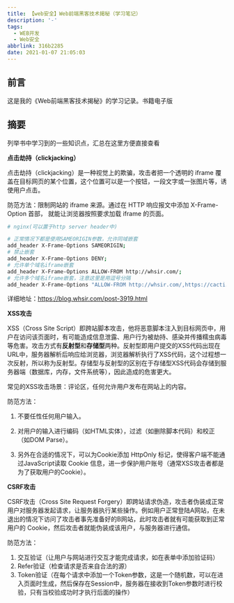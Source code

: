 ```yaml
---
title: 【web安全】Web前端黑客技术揭秘（学习笔记）
description: '-'
tags:
  - WEB开发
  - Web安全
abbrlink: 316b2285
date: 2021-01-07 21:05:03
---
```






## 前言

这是我的《Web前端黑客技术揭秘》的学习记录。书籍电子版





## 摘要

列举书中学习到的一些知识点，汇总在这里方便直接查看



**点击劫持（clickjacking）**

点击劫持（clickjacking）是一种视觉上的欺骗，攻击者把一个透明的 iframe 覆盖在目标网页的某个位置，这个位置可以是一个按钮，一段文字或一张图片等，诱使用户点击。

防范方法：限制网站的 iframe 来源。通过在 HTTP 响应报文中添加 X-Frame-Option 首部， 就能让浏览器按照要求加载 iframe 的页面。

```bash
# nginx(可以置于http server header中)

# 正常情况下都是使用SAMEORIGIN参数，允许同域嵌套
add_header X-Frame-Options SAMEORIGIN;
# 禁止嵌套
add_header X-Frame-Options DENY;
# 允许单个域名iframe嵌套
add_header X-Frame-Options ALLOW-FROM http://whsir.com/;
# 允许多个域名iframe嵌套，注意这里是用逗号分隔
add_header X-Frame-Options "ALLOW-FROM http://whsir.com/,https://cacti.org.cn/";
```

详细地址：https://blog.whsir.com/post-3919.html





**XSS攻击**

XSS（Cross Site Script）即跨站脚本攻击，他将恶意脚本注入到目标网页中，用户在访问该页面时，有可能造成信息泄露、用户行为被劫持、感染并传播糯虫病毒等危害。攻击方式有**反射型**和**存储型**两种。反射型即用户提交的XSS代码出现在URL中，服务器解析后响应给浏览器，浏览器解析执行了XSS代码，这个过程想一次反射，所以称为反射型。存储型与反射型的区别在于存储型XSS代码会存储到服务器端（数据库，内存，文件系统等），因此造成的危害更大。

常见的XSS攻击场景：评论区，任何允许用户发布在网站上的内容。

防范方法：

1. 不要任性任何用户输入。
2. 对用户的输入进行编码（如HTML实体），过滤（如删除脚本代码）和校正（如DOM Parse）。

3. 另外在合适的情况下，可以为Cookie添加 HttpOnly 标记，使得客户端不能通过JavaScript读取 Cookie 信息，进一步保护用户账号（通常XSS攻击者都是为了获取用户的Cookie）。





**CSRF攻击**

CSRF攻击（Cross Site Request Forgery）即跨站请求伪造，攻击者伪装成正常用户对服务器发起请求，让服务器执行某些操作。例如用户正常登陆A网站，在未退出的情况下访问了攻击者事先准备好的B网站，此时攻击者就有可能获取到正常用户的 Cookie，然后攻击者就能伪装成该用户，与服务器进行通信。

防范方法：

1. 交互验证（让用户与网站进行交互才能完成请求，如在表单中添加验证码）
2. Refer验证（检查请求是否来自合法的源）
3. Token验证（在每个请求中添加一个Token参数，这是一个随机数，可以在进入页面时生成，然后保存在Session中，服务器在接收到Token参数时进行校验，只有当校验成功时才执行后面的操作）